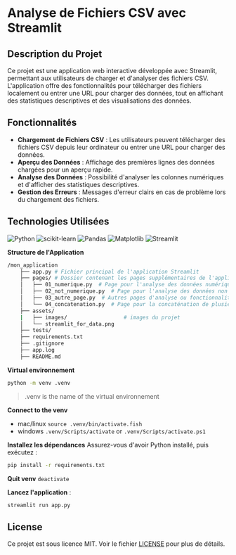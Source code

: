 # Analyse de Fichiers CSV avec Streamlit

## Description du Projet

Ce projet est une application web interactive développée avec Streamlit, permettant aux utilisateurs de charger et d'analyser des fichiers CSV. L'application offre des fonctionnalités pour télécharger des fichiers localement ou entrer une URL pour charger des données, tout en affichant des statistiques descriptives et des visualisations des données.

## Fonctionnalités

- **Chargement de Fichiers CSV** : Les utilisateurs peuvent télécharger des fichiers CSV depuis leur ordinateur ou entrer une URL pour charger des données.
- **Aperçu des Données** : Affichage des premières lignes des données chargées pour un aperçu rapide.
- **Analyse des Données** : Possibilité d'analyser les colonnes numériques et d'afficher des statistiques descriptives.
- **Gestion des Erreurs** : Messages d'erreur clairs en cas de problème lors du chargement des fichiers.

## Technologies Utilisées

![Python](https://img.shields.io/badge/python-3670A0?style=for-the-badge&logo=python&logoColor=ffdd54)
![scikit-learn](https://img.shields.io/badge/scikit--learn-%23F7931E.svg?style=for-the-badge&logo=scikit-learn&logoColor=white)
![Pandas](https://img.shields.io/badge/pandas-%23150458.svg?style=for-the-badge&logo=pandas&logoColor=white)
![Matplotlib](https://img.shields.io/badge/Matplotlib-%23ffffff.svg?style=for-the-badge&logo=Matplotlib&logoColor=black)
![Streamlit](https://img.shields.io/badge/Streamlit-%23ffffff.svg?style=for-the-badge&logo=Streamlit&logoColor=black)

**Structure de l'Application**
```bash
/mon_application
    ├── app.py # Fichier principal de l'application Streamlit
    ├── pages/ # Dossier contenant les pages supplémentaires de l'application
    │   ├── 01_numerique.py  # Page pour l'analyse des données numériques
    │   ├── 02_not_numerique.py  # Page pour l'analyse des données non numériques
    │   ├── 03_autre_page.py  # Autres pages d'analyse ou fonctionnalités supplémentaires
    │   └── 04_concatenation.py  # Page pour la concaténation de plusieurs DataFrames
    ├── assets/
    |   ├── images/                  # images du projet
    │   └── streamlit_for_data.png
    ├── tests/
    ├── requirements.txt
    ├── .gitignore
    ├── app.log
    ├── README.md
```
**Virtual environnement**
```bash
python -m venv .venv
```
> .venv is the name of the virtual environnement 

**Connect to the venv** 

- mac/linux
`source .venv/bin/activate.fish`
- windows
`.venv/Scripts/activate` or `.venv/Scripts/activate.ps1` 

**Installez les dépendances**
Assurez-vous d'avoir Python installé, puis exécutez :
```bash
pip install -r requirements.txt
```

**Quit venv**
`deactivate` 

**Lancez l'application** :
```bash
streamlit run app.py
```
## License

Ce projet est sous licence MIT. Voir le fichier [LICENSE](LICENSE) pour plus de détails.
